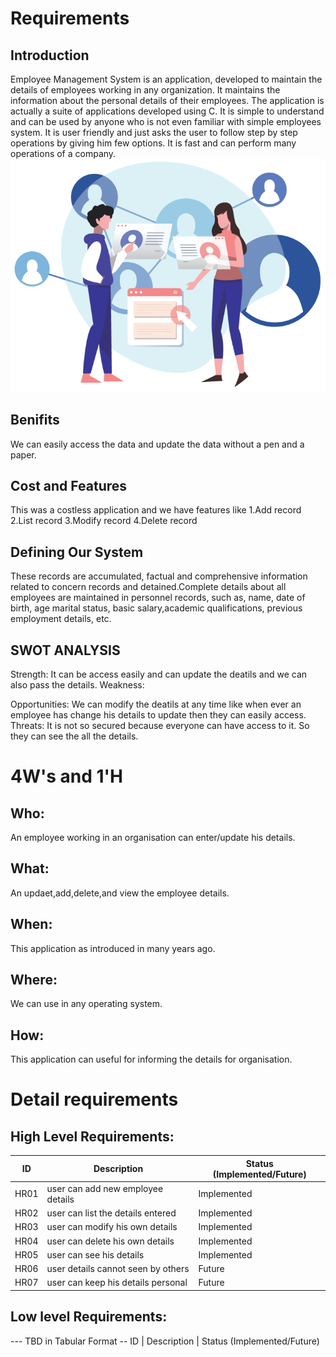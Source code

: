 # Requirements
## Introduction
Employee Management System is an application, developed to maintain the details of employees working in any  organization. It maintains the information about the personal details of their employees. The application is actually a suite of applications developed using C. It is simple to understand and can be used by anyone who is not even familiar with simple employees system. It is user friendly and just asks the user to follow step by step operations by giving him few options. It is fast and can perform many operations of a company.
![image](https://github.com/murali980/StepIn_Mini_Project/blob/master/1_Requirements/employee-management-system-hrmlabs.png)

## Benifits
We can easily access the data and update the data without a pen and a paper. 
## Cost and Features
This was a costless application and we have features like
1.Add record
2.List record
3.Modify record
4.Delete record
## Defining Our System
These records are accumulated, factual and comprehensive information related to concern records and detained.Complete details about all employees are maintained in personnel records, such as, name, date of birth, age marital status, basic salary,academic qualifications, previous employment details, etc.
## SWOT ANALYSIS
Strength:
It can be access easily and can update the deatils and we can also pass the details.
Weakness:

Opportunities:
We can modify the deatils at any time like when ever an employee has change his details to update then they can easily access.
Threats:
It is not so secured because everyone can have access to it. So they can see the all the details.

# 4W&#39;s and 1&#39;H

## Who:

An employee working in an organisation can enter/update his details.

## What:

An updaet,add,delete,and view the employee details.

## When:

This application as introduced in many years ago.

## Where:

We can use in any operating system.

## How:

This application can useful for informing the details for organisation.

# Detail requirements
## High Level Requirements:
 ID   |           Description             | Status (Implemented/Future)
 -----|-----------------------------------|----------------------------
 HR01 | user can add new employee details | Implemented
 HR02 | user can list the details entered | Implemented
 HR03 | user can modify his own details   | Implemented
 HR04 | user can delete his own details   | Implemented
 HR05 | user can see his details          | Implemented
 HR06 | user details cannot seen by others| Future
 HR07 | user can keep his details personal| Future
##  Low level Requirements:
--- TBD in Tabular Format 
-- ID | Description | Status (Implemented/Future)